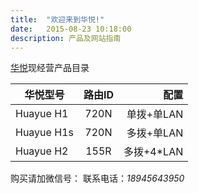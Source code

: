 ```yaml
---
title:  "欢迎来到华悦!"
date:   2015-08-23 10:18:00
description: 产品及网站指南
---
```


[华悦][huayue]现经营产品目录

| 华悦型号       | 路由ID         | 配置       |
| ------------- |:-------------:| ----------:|
| Huayue H1     | 720N          | 单拨+单LAN |
| Huayue H1s    | 720N      	| 多拨+单LAN |
| Huayue H2     | 155R          | 多拨+4*LAN |

购买请加微信号：
联系电话：*18945643950*

[jekyll-gh]: https://github.com/mojombo/jekyll
[jekyll]:    http://jekyllrb.com
[huayue]: https://benyjuice.github.io/about

